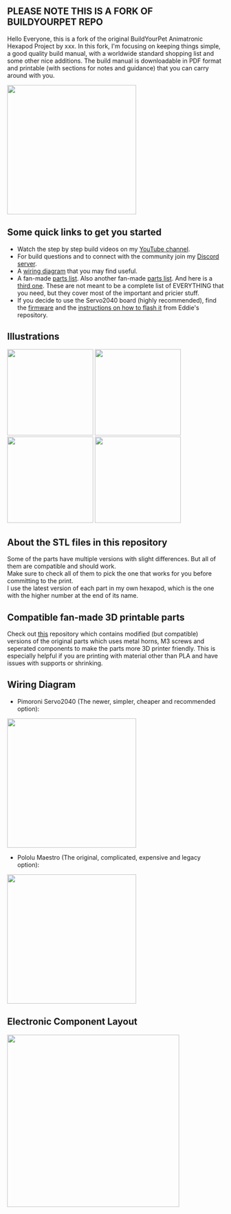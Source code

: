 ##
## PLEASE NOTE THIS IS A FORK OF BUILDYOURPET REPO
Hello Everyone, this is a fork of the original BuildYourPet Animatronic Hexapod Project by xxx. 
In this fork, I'm focusing on keeping things simple, a good quality build manual, with a worldwide standard shopping list and some other nice additions. The build manual is downloadable in PDF format and printable (with sections for notes and guidance) that you can carry around with you.

<img src="/Illustrations/yellow2.png" height="300" />

## Some quick links to get you started
- Watch the step by step build videos on my [YouTube channel](https://www.youtube.com/makeyourpet).<br>
- For build questions and to connect with the community join my [Discord server](https://discord.gg/vb8YWMfBuk).<br>
- A [wiring diagram](/wiring-diagram-servo2040.png) that you may find useful.<br>
- A fan-made [parts list](https://docs.google.com/spreadsheets/d/1jLi3IdmLERsBDhjaqHxFGQgZul_3uq9oj55M1rFG8mY/edit#gid=0). Also another fan-made [parts list](https://docs.google.com/spreadsheets/d/1y--z7EeejWcb-8ooPaIFn3Hulu9dJOcoKyGoxGq8KI8/edit?usp=drivesdk). And here is a [third one](https://github.com/LonelyGhost6/Public/blob/main/part-list.pdf). These are not meant to be a complete list of EVERYTHING that you need, but they cover most of the important and pricier stuff.<br>
- If you decide to use the Servo2040 board (highly recommended), find the [firmware](https://github.com/EddieCarrera/chica-servo2040-simpleDriver/releases/download/v0.0.1/chica-servo2040_release.uf2) and the [instructions on how to flash it](https://github.com/EddieCarrera/chica-servo2040-simpleDriver#loading-the-firmware-image) from Eddie's repository.<br>
  
## Illustrations
<p float="left">
  <img src="/Illustrations/front-view.png" height="200" />
  <img src="/Illustrations/back-view.png" height="200" />
  <img src="/Illustrations/leg-components.png" height="200" />
  <img src="/Illustrations/tibia-components.png" height="200" />
</p>

## About the STL files in this repository
Some of the parts have multiple versions with slight differences. But all of them are compatible and should work.  
Make sure to check all of them to pick the one that works for you before committing to the print.  
I use the latest version of each part in my own hexapod, which is the one with the higher number at the end of its name.

## Compatible fan-made 3D printable parts
Check out [this](https://github.com/almelnz2005/hexapod) repository which contains modified (but compatible) versions of the original parts which uses metal horns, M3 screws and seperated components to make the parts more 3D printer friendly. This is especially helpful if you are printing with material other than PLA and have issues with supports or shrinking.

## Wiring Diagram
- Pimoroni Servo2040 (The newer, simpler, cheaper and recommended option):<br>
<img src="/wiring-diagram-servo2040.png" height="300" />

- Pololu Maestro (The original, complicated, expensive and legacy option):<br>
<img src="/wiring-diagram-pololu.png" height="300" />

## Electronic Component Layout
<img src="/component-layout.jpg" height="400" />
